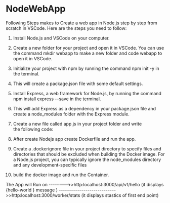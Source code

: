 # NodeWebApp
Following Steps makes to Create a web app in Node.js step by step from scratch in VSCode. 
Here are the steps you need to follow:

1. Install Node.js and VSCode on your computer.

2. Create a new folder for your project and open it in VSCode. You can use the command mkdir webapp to make a new folder and code webapp to open it in VSCode.

3. Initialize your project with npm by running the command npm init -y in the terminal.

4. This will create a package.json file with some default settings.

5. Install Express, a web framework for Node.js, by running the command npm install express --save in the terminal.

6. This will add Express as a dependency in your package.json file and create a node_modules folder with the Express module.

7. Create a new file called app.js in your project folder and write the following code:

8. After create Nodejs app create Dockerfile and run the app.

9. Create a .dockerignore file in your project directory to specify files and directories that should be excluded when building the Docker image.
For a Node.js project, you can typically ignore the node_modules directory and any development-specific files

10. build the docker image and run the Container.

The App will Run on -------->>http:localhost:3000/api/v1/hello   (it displays {hello-world } message )
---------------------------->>http:localhost:3000/worker/stats   (it displays stastics of first end point) 

